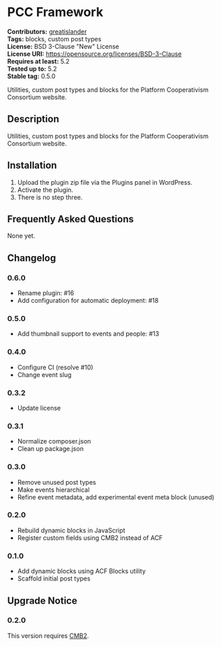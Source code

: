 # PCC Framework #
**Contributors:** [greatislander](https://profiles.wordpress.org/greatislander)  
**Tags:** blocks, custom post types  
**License:** BSD 3-Clause "New" License  
**License URI:** https://opensource.org/licenses/BSD-3-Clause  
**Requires at least:** 5.2  
**Tested up to:** 5.2  
**Stable tag:** 0.5.0  

Utilities, custom post types and blocks for the Platform Cooperativism Consortium website.

## Description ##

Utilities, custom post types and blocks for the Platform Cooperativism Consortium website.

## Installation ##

1. Upload the plugin zip file via the Plugins panel in WordPress.
2. Activate the plugin.
3. There is no step three.

## Frequently Asked Questions ##

None yet.

## Changelog ##
### 0.6.0 ###
* Rename plugin: #16
* Add configuration for automatic deployment: #18

### 0.5.0 ###
* Add thumbnail support to events and people: #13

### 0.4.0 ###
* Configure CI (resolve #10)
* Change event slug

### 0.3.2 ###
* Update license

### 0.3.1 ###
* Normalize composer.json
* Clean up package.json

### 0.3.0 ###
* Remove unused post types
* Make events hierarchical
* Refine event metadata, add experimental event meta block (unused)

### 0.2.0 ###
* Rebuild dynamic blocks in JavaScript
* Register custom fields using CMB2 instead of ACF

### 0.1.0 ###
* Add dynamic blocks using ACF Blocks utility
* Scaffold initial post types

## Upgrade Notice ##

### 0.2.0 ###
This version requires [CMB2](https://github.com/CMB2/CMB2).
